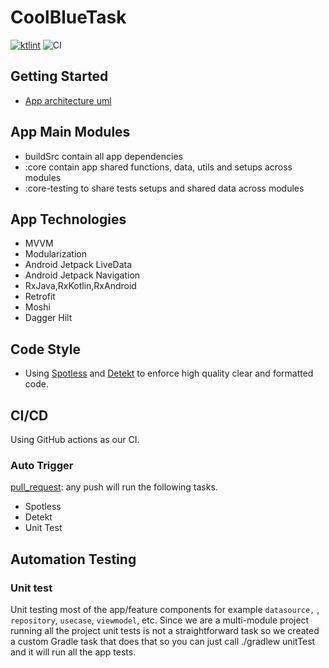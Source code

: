 # CoolBlueTask

[![ktlint](https://img.shields.io/badge/code%20style-%E2%9D%A4-FF4081.svg)](https://ktlint.github.io/)
![CI]()

## Getting Started

* [App architecture uml](https://drive.google.com/file/d/1kobBDdYZzPepff_z0KJy7r91Yp9Q1gaX/view?usp=sharing)

## App Main Modules

*  buildSrc contain all app dependencies
* :core contain app shared functions, data, utils and setups across modules
* :core-testing to share tests setups and shared data across modules

## App Technologies

* MVVM
* Modularization
* Android Jetpack LiveData 
* Android Jetpack Navigation
* RxJava,RxKotlin,RxAndroid 
* Retrofit
* Moshi
* Dagger Hilt 

## Code Style

* Using [Spotless](https://github.com/diffplug/spotless) and [Detekt](https://github.com/detekt/detekt) to enforce high quality clear and formatted code.

## CI/CD

 Using GitHub actions as our CI.

### Auto Trigger

[pull_request](https://github.com/ezzatthrwat/CoolBlue/blob/master/.github/workflows/pull_request.yml): any push will run the following tasks.
* Spotless
* Detekt
* Unit Test

## Automation Testing

### Unit test
Unit testing most of the app/feature components for example `datasource,` , `repository`, `usecase`, `viewmodel`, etc.
Since we are a multi-module project running all the project unit tests is not a straightforward task so we created a custom Gradle task that does that so you can just call ./gradlew unitTest and it will run all the app tests.

